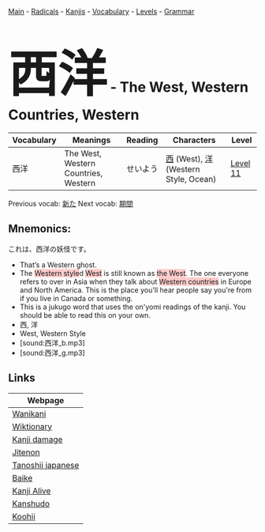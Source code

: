 <style> bigfont {font-size: 100px}</style>
[Main](../README.md) -
[Radicals](../radicals.md) -
[Kanjis](../kanjis.md) -
[Vocabulary](../vocabulary.md) -
[Levels](../levels.md) -
[Grammar](../grammar.md)
# <bigfont> 西洋</bigfont> - The West, Western Countries, Western 

| Vocabulary | Meanings | Reading | Characters | Level |
| --- | --- | --- | --- | --- |
| 西洋 | The West, Western Countries, Western | せいよう |  [西](../kanjis/西.md) (West), [洋](../kanjis/洋.md) (Western Style, Ocean) | [Level 11](../levels/wk_level11.md) |

Previous vocab: [新た](新た.md) Next vocab: [期間](期間.md) 

## Mnemonics:
これは、西洋の妖怪です。
* That’s a Western ghost.
* The <span style="background-color:#ffcccb"> Western style</span>d <span style="background-color:#ffcccb"> West</span> is still known as <span style="background-color:#ffcccb"> the West</span>. The one everyone refers to over in Asia when they talk about <span style="background-color:#ffcccb"> Western countries</span> in Europe and North America. This is the place you'll hear people say you're from if you live in Canada or something.
* This is a jukugo word that uses the on'yomi readings of the kanji. You should be able to read this on your own.
* 西, 洋
* West, Western Style
* [sound:西洋_b.mp3]
* [sound:西洋_g.mp3]


## Links 

| Webpage |
| --- |
| [Wanikani          ](https://www.wanikani.com/kanji/西洋) |
| [Wiktionary        ](https://en.wiktionary.org/wiki/西洋) |
| [Kanji damage      ](http://www.kanjidamage.com/kanji/search?utf8=✓&q=西洋) |
| [Jitenon           ](https://jitenon.com/kanji/西洋) |
| [Tanoshii japanese ](https://www.tanoshiijapanese.com/dictionary/kanji.cfm?k=西洋) |
| [Baike             ](https://baike.baidu.com/item/西洋) |
| [Kanji Alive       ](https://app.kanjialive.com/西洋) |
| [Kanshudo          ](https://www.kanshudo.com/searchmn?q=西洋) |
| [Koohii            ](https://kanji.koohii.com/study/kanji/西洋) |
